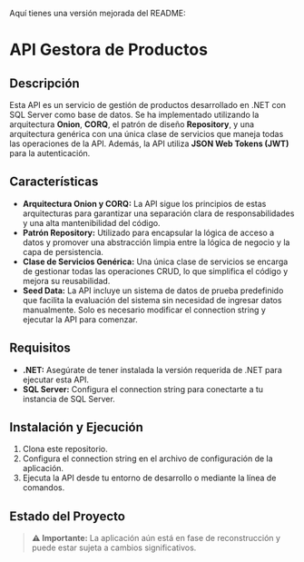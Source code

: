 Aquí tienes una versión mejorada del README:


# API Gestora de Productos

## Descripción

Esta API es un servicio de gestión de productos desarrollado en .NET con SQL Server como base de datos. Se ha implementado utilizando la arquitectura **Onion**, **CORQ**, el patrón de diseño **Repository**, y una arquitectura genérica con una única clase de servicios que maneja todas las operaciones de la API. Además, la API utiliza **JSON Web Tokens (JWT)** para la autenticación.

## Características

- **Arquitectura Onion y CORQ:** La API sigue los principios de estas arquitecturas para garantizar una separación clara de responsabilidades y una alta mantenibilidad del código.
- **Patrón Repository:** Utilizado para encapsular la lógica de acceso a datos y promover una abstracción limpia entre la lógica de negocio y la capa de persistencia.
- **Clase de Servicios Genérica:** Una única clase de servicios se encarga de gestionar todas las operaciones CRUD, lo que simplifica el código y mejora su reusabilidad.
- **Seed Data:** La API incluye un sistema de datos de prueba predefinido que facilita la evaluación del sistema sin necesidad de ingresar datos manualmente. Solo es necesario modificar el connection string y ejecutar la API para comenzar.

## Requisitos

- **.NET:** Asegúrate de tener instalada la versión requerida de .NET para ejecutar esta API.
- **SQL Server:** Configura el connection string para conectarte a tu instancia de SQL Server.

## Instalación y Ejecución

1. Clona este repositorio.
2. Configura el connection string en el archivo de configuración de la aplicación.
3. Ejecuta la API desde tu entorno de desarrollo o mediante la línea de comandos.

## Estado del Proyecto

> **⚠️ Importante:** La aplicación aún está en fase de reconstrucción y puede estar sujeta a cambios significativos.


